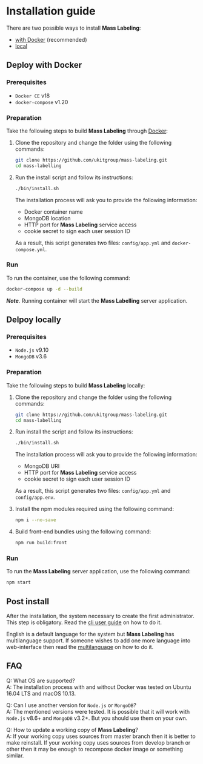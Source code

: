 # Installation guide

There are two possible ways to install __Mass Labeling__: 

* [with Docker](#installing-with-docker) (recommended)
* [local](#installing-locally) 

## Deploy with Docker

### Prerequisites

* `Docker CE` v18
* `docker-compose` v1.20

### Preparation

Take the following steps to build __Mass Labeling__ through [Docker](https://docker.com/):

1. Clone the repository and change the folder using the following commands:
    ```sh
    git clone https://github.com/ukitgroup/mass-labeling.git
    cd mass-labelling
    ```
1. Run the install script and follow its instructions:
    ```sh
    ./bin/install.sh
    ```
    The installation process will ask you to provide the following information:
    - Docker container name
    - MongoDB location
    - HTTP port for __Mass Labeling__ service access
    - cookie secret to sign each user session ID
    
    As a result, this script generates two files: `config/app.yml` and `docker-compose.yml`. 

### Run

To run the container, use the following command:
```sh
docker-compose up -d --build
```
__*Note*__. Running container will start the __Mass Labelling__ server application.


## Delpoy locally

### Prerequisites

* `Node.js` v9.10
* `MongoDB` v3.6

### Preparation

Take the following steps to build __Mass Labeling__ locally:

1. Clone the repository and change the folder using the following commands:
    ```sh
    git clone https://github.com/ukitgroup/mass-labeling.git
    cd mass-labelling
    ```
1. Run install the script and follow its instructions:
    ```sh
    ./bin/install.sh
    ```
    The installation process will ask you to provide the following information:
    - MongoDB URI
    - HTTP port for __Mass Labeling__ service access
    - cookie secret to sign each user session ID
    
    As a result, this script generates two files: `config/app.yml` and `config/app.env`. 

1. Install the npm modules required using the following command:

    ```sh
    npm i --no-save
    ```

1. Build front-end bundles using the following command:
    ```sh
    npm run build:front
    ```

### Run

To run the __Mass Labeling__ server application, use the following command:

```sh
npm start
```

## Post install

After the installation, the system necessary to create the first administrator. This step is obligatory. 
Read the [cli user guide](cli/user) on how to do it.

English is a default language for the system but __Mass Labeling__ has multilanguage support. If someone wishes to
add one more language into web-interface then read the [multilanguage](multilanguage) on how to do it. 

## FAQ

Q: What OS are supported?  
A: The installation process with and without Docker was tested on Ubuntu 16.04 LTS and macOS 10.13.

Q: Can I use another version for `Node.js` or `MongoDB`?  
A: The mentioned versions were tested. It is possible that it will work with `Node.js` v8.6+ and `MongoDB` v3.2+. But you 
should use them on your own.

Q: How to update a working copy of __Mass Labeling__?  
A: If your working copy uses sources from master branch then it is better to make reinstall. If your working copy uses 
sources from develop branch or other then it may be enough to recompose docker image or something similar.  
